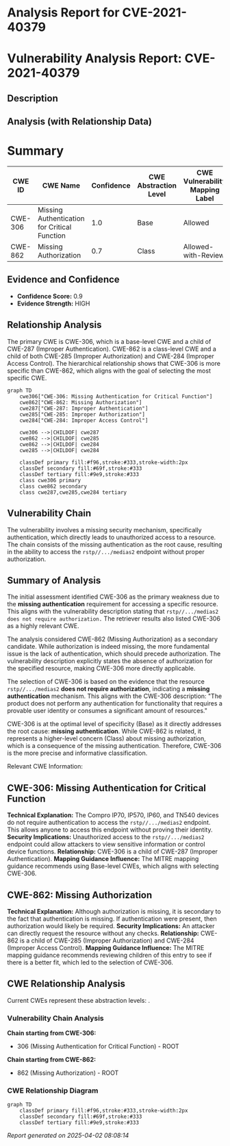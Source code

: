 # Analysis Report for CVE-2021-40379

# Vulnerability Analysis Report: CVE-2021-40379

## Description



## Analysis (with Relationship Data)

# Summary
| CWE ID | CWE Name | Confidence | CWE Abstraction Level | CWE Vulnerability Mapping Label | CWE-Vulnerability Mapping Notes |
|---|---|---|---|---|---|
| CWE-306 | Missing Authentication for Critical Function | 1.0 | Base | Allowed | Primary CWE |
| CWE-862 | Missing Authorization | 0.7 | Class | Allowed-with-Review | Secondary Candidate |

## Evidence and Confidence

*   **Confidence Score:** 0.9
*   **Evidence Strength:** HIGH

## Relationship Analysis
The primary CWE is CWE-306, which is a base-level CWE and a child of CWE-287 (Improper Authentication). CWE-862 is a class-level CWE and a child of both CWE-285 (Improper Authorization) and CWE-284 (Improper Access Control). The hierarchical relationship shows that CWE-306 is more specific than CWE-862, which aligns with the goal of selecting the most specific CWE.

```mermaid
graph TD
    cwe306["CWE-306: Missing Authentication for Critical Function"]
    cwe862["CWE-862: Missing Authorization"]
    cwe287["CWE-287: Improper Authentication"]
    cwe285["CWE-285: Improper Authorization"]
    cwe284["CWE-284: Improper Access Control"]
    
    cwe306 -->|CHILDOF| cwe287
    cwe862 -->|CHILDOF| cwe285
    cwe862 -->|CHILDOF| cwe284
    cwe285 -->|CHILDOF| cwe284
    
    classDef primary fill:#f96,stroke:#333,stroke-width:2px
    classDef secondary fill:#69f,stroke:#333
    classDef tertiary fill:#9e9,stroke:#333
    class cwe306 primary
    class cwe862 secondary
    class cwe287,cwe285,cwe284 tertiary
```

## Vulnerability Chain
The vulnerability involves a missing security mechanism, specifically authentication, which directly leads to unauthorized access to a resource. The chain consists of the missing authentication as the root cause, resulting in the ability to access the `rstp//.../medias2` endpoint without proper authorization.

## Summary of Analysis
The initial assessment identified CWE-306 as the primary weakness due to the **missing authentication** requirement for accessing a specific resource. This aligns with the vulnerability description stating that `rstp//.../medias2 does not require authorization.` The retriever results also listed CWE-306 as a highly relevant CWE.

The analysis considered CWE-862 (Missing Authorization) as a secondary candidate. While authorization is indeed missing, the more fundamental issue is the lack of authentication, which should precede authorization. The vulnerability description explicitly states the absence of authorization for the specified resource, making CWE-306 more directly applicable.

The selection of CWE-306 is based on the evidence that the resource `rstp//.../medias2` **does not require authorization**, indicating a **missing authentication** mechanism. This aligns with the CWE-306 description: "The product does not perform any authentication for functionality that requires a provable user identity or consumes a significant amount of resources."

CWE-306 is at the optimal level of specificity (Base) as it directly addresses the root cause: **missing authentication**. While CWE-862 is related, it represents a higher-level concern (Class) about missing authorization, which is a consequence of the missing authentication. Therefore, CWE-306 is the more precise and informative classification.

Relevant CWE Information:

## CWE-306: Missing Authentication for Critical Function
**Technical Explanation:** The Compro IP70, IP570, IP60, and TN540 devices do not require authentication to access the `rstp//.../medias2` endpoint. This allows anyone to access this endpoint without proving their identity.
**Security Implications:** Unauthorized access to the `rstp//.../medias2` endpoint could allow attackers to view sensitive information or control device functions.
**Relationship:** CWE-306 is a child of CWE-287 (Improper Authentication).
**Mapping Guidance Influence:** The MITRE mapping guidance recommends using Base-level CWEs, which aligns with selecting CWE-306.

## CWE-862: Missing Authorization
**Technical Explanation:** Although authorization is missing, it is secondary to the fact that authentication is missing. If authentication were present, then authorization would likely be required.
**Security Implications:** An attacker can directly request the resource without any checks.
**Relationship:** CWE-862 is a child of CWE-285 (Improper Authorization) and CWE-284 (Improper Access Control).
**Mapping Guidance Influence:** The MITRE mapping guidance recommends reviewing children of this entry to see if there is a better fit, which led to the selection of CWE-306.


## CWE Relationship Analysis

Current CWEs represent these abstraction levels: .


### Vulnerability Chain Analysis

**Chain starting from CWE-306:**
- 306 (Missing Authentication for Critical Function) - ROOT


**Chain starting from CWE-862:**
- 862 (Missing Authorization) - ROOT



### CWE Relationship Diagram

```mermaid
graph TD
    classDef primary fill:#f96,stroke:#333,stroke-width:2px
    classDef secondary fill:#69f,stroke:#333
    classDef tertiary fill:#9e9,stroke:#333
```



*Report generated on 2025-04-02 08:08:14*
